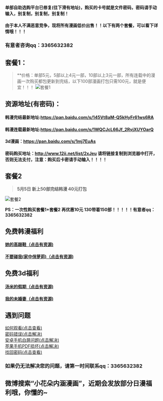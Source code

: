 
#### 单部自助选购平台已修复(往下滑有地址)，购买的卡号就是文件密码，密码请手动输入，别复制，别复制，别复制！

#### 由于本人不满恶意竞争，现将所有漫画低价出售！！以下有两个套餐，可以看下详情哦！！！

### 有意者咨询qq：3365632382


## 套餐1：
> **价格：单部5元，5部以上4元一部，10部以上3元一部，所有连载中的漫画一次购买都包更新到完结，以下100部漫画打包只需100元，就是便宜！！！
![套餐1](https://upload-images.jianshu.io/upload_images/12061232-4d3346c628af5023.jpg?imageMogr2/auto-orient/strip%7CimageView2/2/w/1240)

## 资源地址(有密码)：
#### 韩漫完结最新地址:https://pan.baidu.com/s/145Vt8aM-Q5kHyFr61ws6RA

#### 韩漫连载最新地址:https://pan.baidu.com/s/1WQCJcL66Jf_2RvjXUYOarQ

#### 3d漫画：https://pan.baidu.com/s/1mj7EuAs

#### 密码购买地址：http://www.12ii.net/list/2xJeu 请将链接复制到浏览器中打开，否则无法支付，注意：购买后卡密请手动输入！！！！


## 套餐2 
> **5月5日 新上50部完结韩漫  40元打包**

![套餐2](https://upload-images.jianshu.io/upload_images/12061232-d72c4159114ed233.png)

  **PS：一次性购买套餐1+套餐2 再优惠10元  130带着150部！！！！！有意者qq：3365632382**


## 免费韩漫福利
#### [她的高跟鞋（点击有资源)](https://pan.baidu.com/s/1PhwkJWBWE8EfzVyeeKRyWA)
#### [不要碰我(家中俏萝莉)（点击有资源)](https://pan.baidu.com/s/1XLOGPtUY2pLcfn3Gkl5m1g)
## 免费3d福利
#### [汤米的假期（点击有资源)](https://pan.baidu.com/s/1yYv6l_l4rMcblhp1Z9Cqhg)
#### [我的未婚妻（点击有资源)](https://pan.baidu.com/s/1OicYlzyy63Tqg4TDDlep7g)

## 遇到问题
[如何观看(点击查看)](http://url.cn/5CL2Mjk)</br>
[密码错误(点击解决)](http://url.cn/57JCRzH)</br>
[安卓手机白屏问题(点击解决)](http://url.cn/55XFkFT)</br>
[苹果手机PDF损坏(点击解决)](http://url.cn/5klYYsP)</br>
[找回密码(点击查看)](https://www.2faka.com/queryOrder)

### 如果仍无法解决您的问题，请第一时间联系qq：**3365632382**

## 微博搜索“小花朵内涵漫画”，近期会发放部分日漫福利哦，你懂的~

